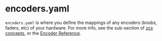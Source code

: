 # encoders.yaml

`encoders.yaml` is where you define the mappings of any encoders (knobs, faders, etc) of your hardware. For more info, see the sub-section of [zcx concepts](/tutorials/getting-started/zcx-concepts/#zencoders), or the [Encoder Reference](/reference/encoder-reference).
